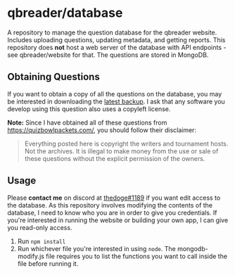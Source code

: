 # qbreader/database

A repository to manage the question database for the qbreader website.
Includes uploading questions, updating metadata, and getting reports.
This repository does **not** host a web server of the database with API endpoints - see qbreader/website for that.
The questions are stored in MongoDB.

## Obtaining Questions

If you want to obtain a copy of all the questions on the database, you may be interested in downloading the [latest backup](https://www.qbreader.org/backups).
I ask that any software you develop using this question also uses a copyleft license.

**Note:** Since I have obtained all of these questions from https://quizbowlpackets.com/, you should follow their disclaimer:

> Everything posted here is copyright the writers and tournament hosts. Not the archives. It is illegal to make money from the use or sale of these questions without the explicit permission of the owners.

## Usage

Please **contact me** on discord at [thedoge#1189](https://discord.com/users/298250592135020545) if you want edit access to the database.
As this repository involves modifying the contents of the database, I need to know who you are in order to give you credentials.
If you're interested in running the website or building your own app, I can give you read-only access.

1. Run `npm install`
2. Run whichever file you're interested in using `node`.
   The mongodb-modify.js file requires you to list the functions you want to call inside the file before running it.
